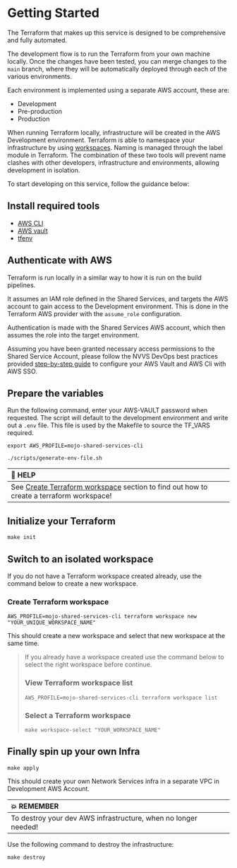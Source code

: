 # Getting Started

The Terraform that makes up this service is designed to be comprehensive and fully automated.

The development flow is to run the Terraform from your own machine locally.
Once the changes have been tested, you can merge changes to the `main` branch,
where they will be automatically deployed through each of the various environments.

Each environment is implemented using a separate AWS account, these are:

- Development
- Pre-production
- Production

When running Terraform locally, infrastructure will be created in the AWS Development environment.
Terraform is able to namespace your infrastructure by using
[workspaces](https://www.terraform.io/docs/state/workspaces.html).
Naming is managed through the label module in Terraform.
The combination of these two tools will prevent name clashes with other developers,
infrastructure and environments, allowing development in isolation.

To start developing on this service, follow the guidance below:

## Install required tools

- [AWS CLI](https://aws.amazon.com/cli/)
- [AWS vault](https://github.com/99designs/aws-vault#installing)
- [tfenv](https://github.com/tfutils/tfenv)

## Authenticate with AWS

Terraform is run locally in a similar way to how it is run on the build pipelines.

It assumes an IAM role defined in the Shared Services, and targets the AWS account to gain access to the Development environment.
This is done in the Terraform AWS provider with the `assume_role` configuration.

Authentication is made with the Shared Services AWS account, which then assumes the role into the target environment.

Assuming you have been granted necessary access permissions to the Shared Service Account, please follow the NVVS DevOps best practices provided [step-by-step guide](https://ministryofjustice.github.io/nvvs-devops/documentation/team-guide/best-practices/use-aws-sso.html#re-configure-aws-vault) to configure your AWS Vault and AWS Cli with AWS SSO.

## Prepare the variables

Run the following command, enter your AWS-VAULT password when requested. The script will default to the development environment and write out a `.env` file.
This file is used by the Makefile to source the TF_VARS required.

```shell
export AWS_PROFILE=mojo-shared-services-cli

./scripts/generate-env-file.sh
```

| :bell: HELP                                                                                                            |
| :--------------------------------------------------------------------------------------------------------------------- |
| See [Create Terraform workspace](#create-terraform-workspace) section to find out how to create a terraform workspace! |

## Initialize your Terraform

```shell
make init
```

## Switch to an isolated workspace

If you do not have a Terraform workspace created already, use the command below to create a new workspace.

### Create Terraform workspace

```shell
AWS_PROFILE=mojo-shared-services-cli terraform workspace new "YOUR_UNIQUE_WORKSPACE_NAME"
```

This should create a new workspace and select that new workspace at the same time.

> If you already have a workspace created use the command below to select the right workspace before continue.
>
> ### View Terraform workspace list
>
> ```shell
> AWS_PROFILE=mojo-shared-services-cli terraform workspace list
> ```
>
> ### Select a Terraform workspace
>
> ```shell
> make workspace-select "YOUR_WORKSPACE_NAME"
> ```

## Finally spin up your own Infra

```shell
make apply
```

This should create your own Network Services infra in a separate VPC in Development AWS Account.

| :boom: REMEMBER                                                |
| :------------------------------------------------------------- |
| To destroy your dev AWS infrastructure, when no longer needed! |

Use the following command to destroy the infrastructure:

```shell
make destroy
```
